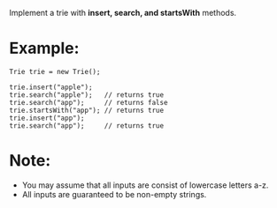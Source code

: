Implement a trie with **insert, search, and startsWith** methods.

# Example:
```
Trie trie = new Trie();

trie.insert("apple");
trie.search("apple");   // returns true
trie.search("app");     // returns false
trie.startsWith("app"); // returns true
trie.insert("app");   
trie.search("app");     // returns true
```
# Note:

- You may assume that all inputs are consist of lowercase letters a-z.
- All inputs are guaranteed to be non-empty strings.